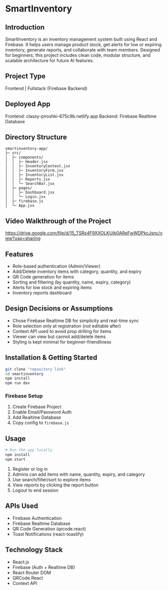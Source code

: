 # SmartInventory

## Introduction

SmartInventory is an inventory management system built using React and Firebase. It helps users manage product stock, get alerts for low or expiring inventory, generate reports, and collaborate with team members. Designed for beginners, this project includes clean code, modular structure, and scalable architecture for future AI features.

## Project Type

Frontend | Fullstack (Firebase Backend)

## Deployed App

Frontend: classy-piroshki-675c9b.netlify.app
Backend: Firebase Realtime Database

## Directory Structure

```
smartinventory-app/
├─ src/
│  ├─ components/
│  │  ├─ Header.jsx
|  |  ├─ InventoryContext.jsx
│  │  ├─ InventoryForm.jsx
│  │  ├─ InventoryList.jsx
│  │  ├─ Reports.jsx
│  │  └─ SearchBar.jsx
│  ├─ pages/
│  │  ├─ Dashboard.jsx
│  │  └─ Login.jsx
│  ├─ firebase.js
│  └─ App.jsx
```

## Video Walkthrough of the Project

https://drive.google.com/file/d/15_TSRs4F9XXOLKUjb0AReFwWDPkcJsnc/view?usp=sharing

## Features

* Role-based authentication (Admin/Viewer)
* Add/Delete inventory items with category, quantity, and expiry
* QR Code generation for items
* Sorting and filtering (by quantity, name, expiry, category)
* Alerts for low stock and expiring items
* Inventory reports dashboard

## Design Decisions or Assumptions

* Chose Firebase Realtime DB for simplicity and real-time sync
* Role selection only at registration (not editable after)
* Context API used to avoid prop drilling for items
* Viewer can view but cannot add/delete items
* Styling is kept minimal for beginner-friendliness

## Installation & Getting Started

```bash
git clone "repository link"
cd smartinventory
npm install
npm run dev
```

### Firebase Setup

1. Create Firebase Project
2. Enable Email/Password Auth
3. Add Realtime Database
4. Copy config to `firebase.js`

## Usage

```bash
# Run the app locally
npm install
npm start
```

1. Register or log in
2. Admins can add items with name, quantity, expiry, and category
3. Use search/filter/sort to explore items
4. View reports by clicking the report button
5. Logout to end session


## APIs Used

* Firebase Authentication
* Firebase Realtime Database
* QR Code Generation (qrcode.react)
* Toast Notifications (react-toastify)

## Technology Stack

* React.js
* Firebase (Auth + Realtime DB)
* React Router DOM
* QRCode.React
* Context API
